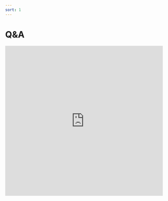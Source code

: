 ```yaml
---
sort: 1
---
```


# Q&A

<iframe width="640px" height="480px" src="https://forms.office.com/r/hagPTHmcHX?embed=true" frameborder="0" marginwidth="0" marginheight="0" style="border: none; max-width:100%; max-height:100vh" allowfullscreen webkitallowfullscreen mozallowfullscreen msallowfullscreen> </iframe>
